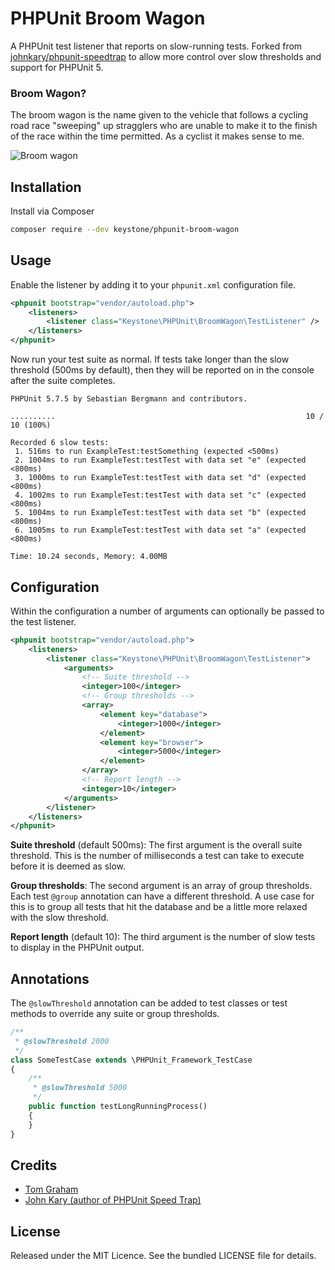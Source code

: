 # PHPUnit Broom Wagon

A PHPUnit test listener that reports on slow-running tests. Forked from [johnkary/phpunit-speedtrap](https://github.com/johnkary/phpunit-speedtrap) to allow more control over slow thresholds and support for PHPUnit 5.

### Broom Wagon?

The broom wagon is the name given to the vehicle that follows a cycling road race "sweeping" up stragglers who are unable to make it to the finish of the race within the time permitted. As a cyclist it makes sense to me.

![Broom wagon](http://i.imgur.com/9KvpKdo.jpg)

## Installation

Install via Composer

```bash
composer require --dev keystone/phpunit-broom-wagon
```

## Usage

Enable the listener by adding it to your `phpunit.xml` configuration file.

```xml
<phpunit bootstrap="vendor/autoload.php">
    <listeners>
        <listener class="Keystone\PHPUnit\BroomWagon\TestListener" />
    </listeners>
</phpunit>
```

Now run your test suite as normal. If tests take longer than the slow threshold (500ms by default), then
they will be reported on in the console after the suite completes.

```
PHPUnit 5.7.5 by Sebastian Bergmann and contributors.

..........                                                        10 / 10 (100%)

Recorded 6 slow tests:
 1. 516ms to run ExampleTest:testSomething (expected <500ms)
 2. 1004ms to run ExampleTest:testTest with data set "e" (expected <800ms)
 3. 1000ms to run ExampleTest:testTest with data set "d" (expected <800ms)
 4. 1002ms to run ExampleTest:testTest with data set "c" (expected <800ms)
 5. 1004ms to run ExampleTest:testTest with data set "b" (expected <800ms)
 6. 1005ms to run ExampleTest:testTest with data set "a" (expected <800ms)

Time: 10.24 seconds, Memory: 4.00MB
```

## Configuration

Within the configuration a number of arguments can optionally be passed to the test listener.

```xml
<phpunit bootstrap="vendor/autoload.php">
    <listeners>
        <listener class="Keystone\PHPUnit\BroomWagon\TestListener">
            <arguments>
                <!-- Suite threshold -->
                <integer>100</integer>
                <!-- Group thresholds -->
                <array>
                    <element key="database">
                        <integer>1000</integer>
                    </element>
                    <element key="browser">
                        <integer>5000</integer>
                    </element>
                </array>
                <!-- Report length -->
                <integer>10</integer>
            </arguments>
        </listener>
    </listeners>
</phpunit>
```

**Suite threshold** (default 500ms):
The first argument is the overall suite threshold. This is the number of milliseconds a test can take to execute before it is deemed as slow.

**Group thresholds**:
The second argument is an array of group thresholds. Each test `@group` annotation can have a different threshold. A use case for this is to group all tests that hit the database and be a little more relaxed with the slow threshold.

**Report length** (default 10):
The third argument is the number of slow tests to display in the PHPUnit output.

## Annotations

The `@slowThreshold` annotation can be added to test classes or test methods to override any suite or group thresholds.

```php
/**
 * @slowThreshold 2000
 */
class SomeTestCase extends \PHPUnit_Framework_TestCase
{
    /**
     * @slowThreshold 5000
     */
    public function testLongRunningProcess()
    {
    }
}
```

## Credits

- [Tom Graham](https://github.com/tompedals)
- [John Kary (author of PHPUnit Speed Trap)](https://github.com/johnkary)

## License

Released under the MIT Licence. See the bundled LICENSE file for details.

